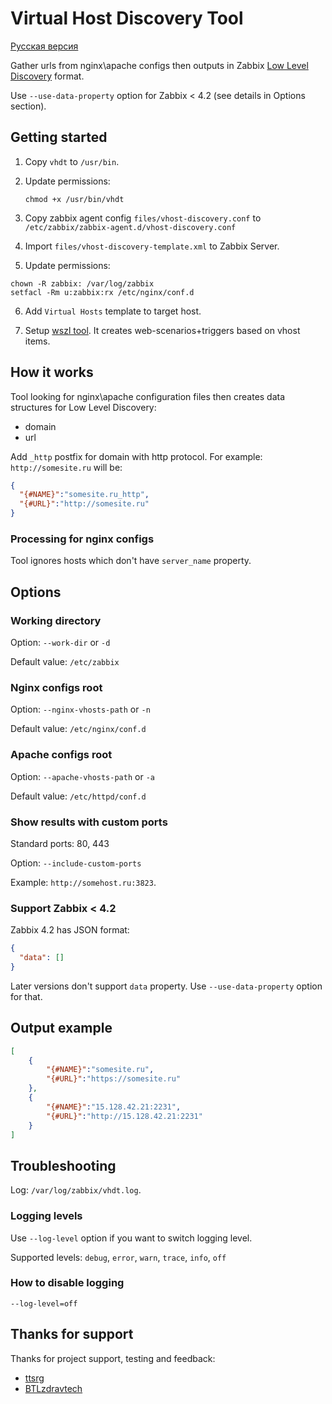 # Virtual Host Discovery Tool

[Русская версия](README.RU.md)

Gather urls from nginx\apache configs then outputs in Zabbix 
[Low Level Discovery](https://www.zabbix.com/documentation/current/manual/discovery/low_level_discovery) format.

Use `--use-data-property` option for Zabbix < 4.2 (see details in Options section).

## Getting started

1. Copy `vhdt` to `/usr/bin`.
2. Update permissions:  
    ```shell script
    chmod +x /usr/bin/vhdt
    ```
   
3. Copy zabbix agent config `files/vhost-discovery.conf` to `/etc/zabbix/zabbix-agent.d/vhost-discovery.conf`

4. Import `files/vhost-discovery-template.xml` to Zabbix Server.

5. Update permissions:

```
chown -R zabbix: /var/log/zabbix
setfacl -Rm u:zabbix:rx /etc/nginx/conf.d
``` 

6. Add `Virtual Hosts` template to target host.

7. Setup [wszl tool](https://github.com/tinyops-ru/zabbix-lld-ws). It creates web-scenarios+triggers based on vhost items.

## How it works

Tool looking for nginx\apache configuration files then creates data structures for Low Level Discovery:

- domain
- url

Add `_http` postfix for domain with http protocol. For example: `http://somesite.ru` will be:  

```json
{
  "{#NAME}":"somesite.ru_http",
  "{#URL}":"http://somesite.ru"
}
```

### Processing for nginx configs

Tool ignores hosts which don't have `server_name` property. 

## Options

### Working directory

Option: `--work-dir` or `-d`

Default value: `/etc/zabbix`

### Nginx configs root

Option: `--nginx-vhosts-path` or `-n`

Default value: `/etc/nginx/conf.d`

### Apache configs root

Option: `--apache-vhosts-path` or `-a`

Default value: `/etc/httpd/conf.d`

### Show results with custom ports

Standard ports: 80, 443

Option: `--include-custom-ports`

Example: `http://somehost.ru:3823`. 

### Support Zabbix < 4.2

Zabbix 4.2 has JSON format:

```json
{
  "data": []
}
``` 

Later versions don't support `data` property. Use `--use-data-property` option for that. 

## Output example

```json
[
    {
        "{#NAME}":"somesite.ru",
        "{#URL}":"https://somesite.ru"
    },
    {
        "{#NAME}":"15.128.42.21:2231",
        "{#URL}":"http://15.128.42.21:2231"
    }
]
```

## Troubleshooting

Log: `/var/log/zabbix/vhdt.log`.

### Logging levels

Use `--log-level` option if you want to switch logging level.

Supported levels: `debug`, `error`, `warn`, `trace`, `info`, `off`

### How to disable logging

```
--log-level=off
```

## Thanks for support

Thanks for project support, testing and feedback:

- [ttsrg](https://github.com/ttsrg)
- [BTLzdravtech](https://github.com/BTLzdravtech)
